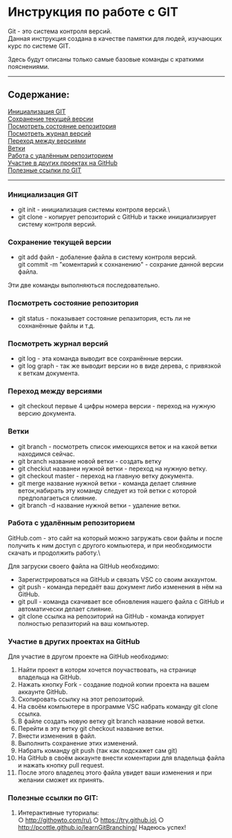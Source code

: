 
# Инструкция по работе с GIT

Git - это система контроля версий.\
Данная инструкция создана в качестве памятки для людей, изучающих курс по системе GIT. 

Здесь будут описаны только самые базовые команды с краткими пояснениями.
___
## Содержание:
   [Инициализация GIT](#a)\
   [Сохранение текущей версии](#b)\
   [Посмотреть состояние репозитория](#c)\
   [Посмотреть журнал версий](#d)\
   [Переход между версиями](#e)\
   [Ветки](#f)\
   [Работа с удалённым репозиторием](#g)\
   [Участие в других проектах на GitHub](#h)\
   [Полезные ссылки по GIT](#i)
___

### <a id="a"></a>**Инициализация GIT**
 * git init - инициализация системы контроля версий.\
 * git clone - копирует репозиторий с GitHub и также инициализирует систему контроля версий.

### <a id="b"></a>**Сохранение текущей версии**
 * git add файл - добаление файла в систему контроля версий.\
git commit -m "коментарий к сохнанению" - сохрание данной версии файла.

Эти две команды выполняються последовательно.

### <a id="c"></a>**Посмотреть состояние репозитория**
* git status - показывает состояние репазитория, есть ли не сохнанённые файлы и т.д.

### <a id="d"></a>**Посмотреть журнал версий**
* git log - эта команда выводит все сохранённые версии.
* git log graph - так же выводит версии но в виде дерева, с привязкой к веткам документа.

### <a id="e"></a>**Переход между версиями**
* git checkout первые 4 цифры номера версии - переход на нужную версию документа.

### <a id="f"></a>**Ветки**
* git branch - посмотреть список имеющихся веток и на какой ветки находимся сейчас.
* git branch название новой ветки - создать ветку
* git checkiut названеи нужной ветки - переход на нужную ветку. 
* git checkout master - переход на главную ветку документа.
* git merge название нужной ветки - команда делает слияние веток,набирать эту команду следует из той ветки с которой предполагаеться слияние.
* git branch -d название нужной ветки - удаление ветки.

### <a id="g"></a>**Работа с удалённым репозиторием**
GitHub.com - это сайт на который можно загружать свои файлы и после получить к ним доступ с другого компьютера, и при необходимости скачать и продолжить работу.\

Для загруски своего файла на GItHub необходимо:
* Зарегистрироваться на GitHub и связать VSC со своим аккаунтом.
* git push - команда передаёт ваш документ либо изменения в нём на GitHub.
* git pull - команда скачивает все обновления нашего файла с GitHub и автоматически делает слияние.
* git clone ссылка на репозиторий на GitHub - команда копирует полностью репазиторий на ваш компьютер.

### <a id="h"></a>**Участие в других проектах на GitHub**

   Для участие в другом проекте на GitHub необходимо:
   1. Найти проект в которм хочется поучаствовать, на странице владельца на GitHub.
   2. Нажать кнопку Fork - создание подной копии проекта на вашем аккаунте GitHub.
   3. Скопировать ссылку на этот репозиторий.
   4. На своём компьютере в программе VSC набрать команду git clone ссылка.
   5. В файле создать новую ветку git branch название новой ветки.
   6. Перейти в эту ветку git checkout название ветки.
   7. Внести изменения в файл.
   8. Выполнить сохранение этих изменений.
   9. Набрать команду git push (так как подскажет сам git)
   10. На GitHub в своём аккаунте внести коментарии для владельца файла и нажать кнопку pull request.
   11. После этого владелец этого файла увидет ваши изменения и при желании сможет их принять.


###  <a id="i"></a>**Полезные ссылки по GIT**: 
1. Интерактивные туториалы:\
○ http://githowto.com/ru\
○ https://try.github.io\
○ http://pcottle.github.io/learnGitBranching/
Надеюсь успех!